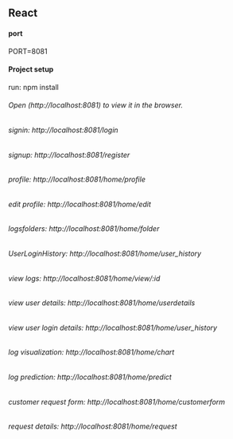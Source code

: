 ## React

#### port

PORT=8081

#### Project setup
run:
npm install



######  Open (http://localhost:8081) to view it in the browser.
######  signin: http://localhost:8081/login
######  signup: http://localhost:8081/register
######  profile: http://localhost:8081/home/profile
######  edit profile: http://localhost:8081/home/edit
######  logsfolders: http://localhost:8081/home/folder
######  UserLoginHistory: http://localhost:8081/home/user_history
######  view logs: http://localhost:8081/home/view/:id
######  view user details: http://localhost:8081/home/userdetails
######  view user login details: http://localhost:8081/home/user_history
######  log visualization: http://localhost:8081/home/chart
######  log prediction: http://localhost:8081/home/predict
######  customer request form: http://localhost:8081/home/customerform
######  request details: http://localhost:8081/home/request
